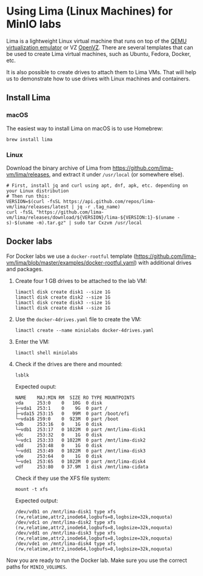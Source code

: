 # Using Lima (Linux Machines) for MinIO labs

Lima is a lightweight Linux virtual machine that runs on top of
the [QEMU virtualization emulator](https://qemu.org/docs/master/system/qemu-virt.html)
or VZ [OpenVZ](https://www.linode.com/docs/guides/openvz-installation-guide/).
There are several templates that can be used to create Lima virtual machines, such as Ubuntu, Fedora, Docker, etc.

It is also possible to create drives to attach them to Lima VMs.
That will help us to demonstrate how to use drives with Linux machines and containers.

## Install Lima

### macOS

The easiest way to install Lima on macOS is to use Homebrew:

```shell
brew install lima
```

### Linux

Download the binary archive of Lima from <https://github.com/lima-vm/lima/releases>, and extract it under `/usr/local` (or somewhere else).

```shell
# First, install jq and curl using apt, dnf, apk, etc. depending on your Linux distribution
# Then run this:
VERSION=$(curl -fsSL https://api.github.com/repos/lima-vm/lima/releases/latest | jq -r .tag_name)
curl -fsSL "https://github.com/lima-vm/lima/releases/download/${VERSION}/lima-${VERSION:1}-$(uname -s)-$(uname -m).tar.gz" | sudo tar Cxzvm /usr/local
```

## Docker labs

For Docker labs we use a `docker-rootful` template (<https://github.com/lima-vm/lima/blob/master/examples/docker-rootful.yaml>)
with additional drives and packages.

1. Create four 1 GB drives to be attached to the lab VM:

    ```shell
    limactl disk create disk1 --size 1G
    limactl disk create disk2 --size 1G
    limactl disk create disk3 --size 1G
    limactl disk create disk4 --size 1G
    ```

1. Use the `docker-4drives.yaml` file to create the VM:

   ```shell
   limactl create --name miniolabs docker-4drives.yaml
   ```

1. Enter the VM:

    ```shell
    limactl shell miniolabs
    ```

1. Check if the drives are there and mounted:

    ```shell
    lsblk
    ```

    Expected ouput:

    ```
    NAME    MAJ:MIN RM  SIZE RO TYPE MOUNTPOINTS
    vda     253:0    0   10G  0 disk
    ├─vda1  253:1    0    9G  0 part /
    ├─vda15 253:15   0   99M  0 part /boot/efi
    └─vda16 259:0    0  923M  0 part /boot
    vdb     253:16   0    1G  0 disk
    └─vdb1  253:17   0 1022M  0 part /mnt/lima-disk1
    vdc     253:32   0    1G  0 disk
    └─vdc1  253:33   0 1022M  0 part /mnt/lima-disk2
    vdd     253:48   0    1G  0 disk
    └─vdd1  253:49   0 1022M  0 part /mnt/lima-disk3
    vde     253:64   0    1G  0 disk
    └─vde1  253:65   0 1022M  0 part /mnt/lima-disk4
    vdf     253:80   0 37.9M  1 disk /mnt/lima-cidata
    ```

    Check if they use the XFS file system:

    ```shell
    mount -t xfs
    ```

    Expected output:

    ```none
    /dev/vdb1 on /mnt/lima-disk1 type xfs (rw,relatime,attr2,inode64,logbufs=8,logbsize=32k,noquota)
    /dev/vdc1 on /mnt/lima-disk2 type xfs (rw,relatime,attr2,inode64,logbufs=8,logbsize=32k,noquota)
    /dev/vdd1 on /mnt/lima-disk3 type xfs (rw,relatime,attr2,inode64,logbufs=8,logbsize=32k,noquota)
    /dev/vde1 on /mnt/lima-disk4 type xfs (rw,relatime,attr2,inode64,logbufs=8,logbsize=32k,noquota)
    ```

Now you are ready to run the Docker lab. Make sure you use the correct paths for `MINIO_VOLUMES`.
